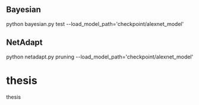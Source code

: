 ## Bayesian

python bayesian.py test --load_model_path='checkpoint/alexnet_model'

## NetAdapt

python netadapt.py pruning --load_model_path='checkpoint/alexnet_model'

# thesis
thesis
